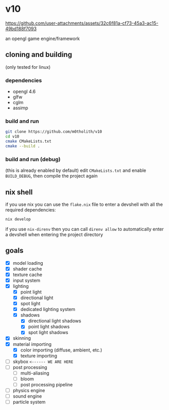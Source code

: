 # v10

https://github.com/user-attachments/assets/32c6f81a-cf73-45a3-ac15-49bd188f7093

an opengl game engine/framework
## cloning and building
(only tested for linux)
### dependencies
- opengl 4.6
- glfw
- cglm
- assimp
### build and run
```bash
git clone https://github.com/m0tholith/v10
cd v10
cmake CMakeLists.txt
cmake --build .
```
### build and run (debug)
(this is already enabled by default)
edit `CMakeLists.txt` and enable `BUILD_DEBUG`, then compile the project again
## nix shell
if you use nix you can use the `flake.nix` file to enter a devshell with all the required dependencies:
```bash
nix develop
```
if you use `nix-direnv` then you can call `direnv allow` to automatically enter a devshell when entering the project directory
## goals
- [X] model loading
- [X] shader cache
- [X] texture cache
- [X] input system
- [X] lighting
    - [X] point light
    - [X] directional light
    - [X] spot light
    - [X] dedicated lighting system
    - [X] shadows
        - [X] directional light shadows
        - [X] point light shadows
        - [X] spot light shadows
- [X] skinning
- [X] material importing
    - [X] color importing (diffuse, ambient, etc.)
    - [X] texture importing
- [ ] skybox `<------ WE ARE HERE`
- [ ] post processing
    - [ ] multi-aliasing
    - [ ] bloom
    - [ ] post processing pipeline
- [ ] physics engine
- [ ] sound engine
- [ ] particle system

